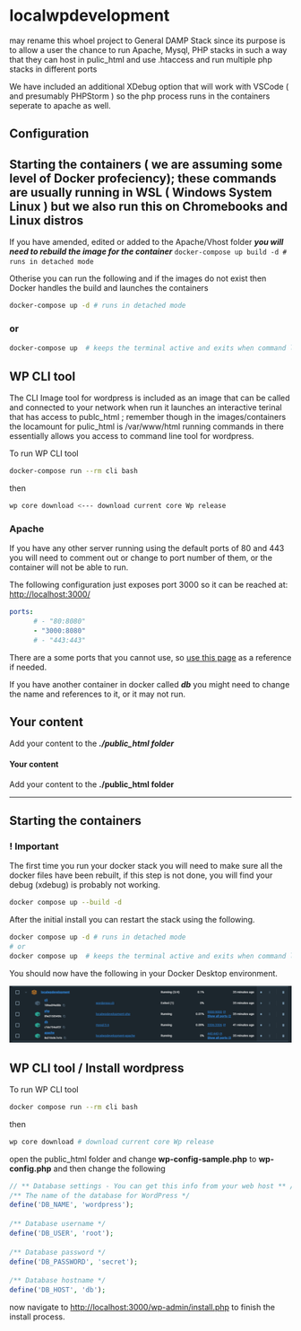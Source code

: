 # localwpdevelopment

may rename this whoel project to General DAMP Stack since its purpose is to allow a user the chance to run Apache, Mysql, PHP stacks in such a way that they can host in pulic_html and use .htaccess and run multiple php stacks in different ports

We have included an additional XDebug option that will work with VSCode ( and presumably PHPStorm ) so the php process runs in the containers seperate to apache as well.

## Configuration

## Starting the containers ( we are assuming some level of Docker profeciency); these commands are usually running in WSL ( Windows System Linux ) but we also run this on Chromebooks and Linux distros

If you have amended, edited or added to the Apache/Vhost folder ***you will need to rebuild the image for the container***
```docker-compose up build -d # runs in detached mode```

Otherise you can run the following and if the images do not exist then Docker handles the build and launches the containers

```sh
docker-compose up -d # runs in detached mode
```

### or

```sh
docker-compose up  # keeps the terminal active and exits when command line is closed
```

## WP CLI tool

The CLI Image tool for wordpress is included as an image that can be called and connected to your network  when run it launches an interactive terinal that has access to  publc_html ; remember though in the images/containers the locamount for pulic_html is /var/www/html
running commands in there essentially allows you access to command line tool for wordpress.

To run WP CLI tool

```sh
docker-compose run --rm cli bash
```

then

```sh
wp core download <--- download current core Wp release
```

### Apache

If you have any other server running using the default ports of
80 and 443 you will need to comment out or change to port number of them, or the container will not be able to run.

The following configuration just exposes port 3000 so it can be reached at:
[http://localhost:3000/](http://localhost:3000/)

```yml
ports:
      # - "80:8080" 
      - "3000:8080"
      # - "443:443"
```

There are a some ports that you cannot use, so [use this page](https://www.browserstack.com/question/39572) as a reference if needed.


If you have another container in docker called ***db*** you might need to change the name and references to it, or it may not run.

## Your content

Add your content to the ***./public_html folder***
#### Your content

Add your content to the __./public_html folder__
___

## Starting the containers

### ! Important

The first time you run your docker stack you will need to make sure all the docker files have been rebuilt, if this step is not done, you will find your debug (xdebug) is probably not working.

```sh
docker compose up --build -d
```

After the initial install you can restart the stack using the following.

```sh
docker compose up -d # runs in detached mode 
# or
docker compose up  # keeps the terminal active and exits when command line is closed
```

You should now have the following in your Docker Desktop environment.

![Alt text](images/image1.png)

## WP CLI tool / Install wordpress

To run WP CLI tool

```sh
docker compose run --rm cli bash
```

then

```sh
wp core download # download current core Wp release
```


open the public_html folder and change **wp-config-sample.php** to **wp-config.php** and then change the following

```php
// ** Database settings - You can get this info from your web host ** //
/** The name of the database for WordPress */
define('DB_NAME', 'wordpress');

/** Database username */
define('DB_USER', 'root');

/** Database password */
define('DB_PASSWORD', 'secret');

/** Database hostname */
define('DB_HOST', 'db');
```

now navigate to [http://localhost:3000/wp-admin/install.php](http://localhost:3000/wp-admin/install.php) to finish the install process.
